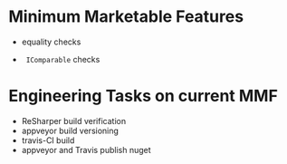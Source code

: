 Minimum Marketable Features
====
* equality checks
- ` IComparable` checks

Engineering Tasks on current MMF
====
- ReSharper build verification
- appveyor build versioning
- travis-CI build
- appveyor and Travis publish nuget
